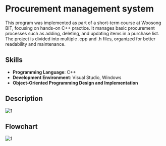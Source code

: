 # Procurement management system
This program was implemented as part of a short-term course at Woosong BIT, focusing on hands-on C++ practice. It manages basic procurement processes such as adding, deleting, and updating items in a purchase list. The project is divided into multiple .cpp and .h files, organized for better readability and maintenance.

## Skills
- **Programming Language**: C++
- **Development Environment**: Visual Studio, Windows
- **Object-Oriented Programming Design and Implementation**

## Description
![1](https://github.com/user-attachments/assets/f1ef0eb0-143e-4133-972f-4829c4cd92b4)

## Flowchart
![1](https://github.com/user-attachments/assets/24046f9d-ae18-48ee-a67a-51970bfd126d)

